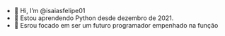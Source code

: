 - 👋 Hi, I’m @isaiasfelipe01
- 👀 Estou aprendendo Python desde dezembro de 2021.
- 🌱 Esrou focado em ser um futuro programador empenhado na função

<!---
isaiasfelipe01/isaiasfelipe01 is a ✨ special ✨ repository because its `README.md` (this file) appears on your GitHub profile.
You can click the Preview link to take a look at your changes.
--->
